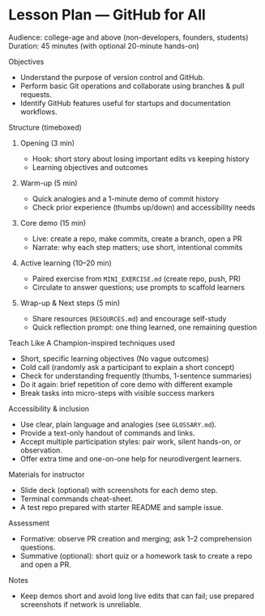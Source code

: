 # Lesson Plan — GitHub for All

Audience: college-age and above (non-developers, founders, students)
Duration: 45 minutes (with optional 20-minute hands-on)

Objectives

- Understand the purpose of version control and GitHub.
- Perform basic Git operations and collaborate using branches & pull requests.
- Identify GitHub features useful for startups and documentation workflows.

Structure (timeboxed)

1. Opening (3 min)

   - Hook: short story about losing important edits vs keeping history
   - Learning objectives and outcomes

2. Warm-up (5 min)

   - Quick analogies and a 1-minute demo of commit history
   - Check prior experience (thumbs up/down) and accessibility needs

3. Core demo (15 min)

   - Live: create a repo, make commits, create a branch, open a PR
   - Narrate: why each step matters; use short, intentional commits

4. Active learning (10–20 min)

   - Paired exercise from `MINI_EXERCISE.md` (create repo, push, PR)
   - Circulate to answer questions; use prompts to scaffold learners

5. Wrap-up & Next steps (5 min)
   - Share resources (`RESOURCES.md`) and encourage self-study
   - Quick reflection prompt: one thing learned, one remaining question

Teach Like A Champion-inspired techniques used

- Short, specific learning objectives (No vague outcomes)
- Cold call (randomly ask a participant to explain a short concept)
- Check for understanding frequently (thumbs, 1-sentence summaries)
- Do it again: brief repetition of core demo with different example
- Break tasks into micro-steps with visible success markers

Accessibility & inclusion

- Use clear, plain language and analogies (see `GLOSSARY.md`).
- Provide a text-only handout of commands and links.
- Accept multiple participation styles: pair work, silent hands-on, or observation.
- Offer extra time and one-on-one help for neurodivergent learners.

Materials for instructor

- Slide deck (optional) with screenshots for each demo step.
- Terminal commands cheat-sheet.
- A test repo prepared with starter README and sample issue.

Assessment

- Formative: observe PR creation and merging; ask 1–2 comprehension questions.
- Summative (optional): short quiz or a homework task to create a repo and open a PR.

Notes

- Keep demos short and avoid long live edits that can fail; use prepared screenshots if network is unreliable.
